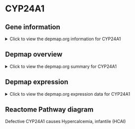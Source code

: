 <h1>CYP24A1</h1>

<h2>Gene information</h2>
<details>
  <summary>Click to view the depmap.org information for CYP24A1</summary>
  <iframe src="https://depmap.org/portal/gene/CYP24A1?tab=about" style="border:none;width:100%;height:800px"></iframe>
</details>

<h2>Depmap overview</h2>
<details>
  <summary>Click to view the depmap.org summary for CYP24A1</summary>
  <iframe src="https://depmap.org/portal/gene/CYP24A1?tab=overview" style="border:none;width:100%;height:800px"></iframe>
</details>

<h2>Depmap expression</h2>
<details>
  <summary>Click to view the depmap.org expression data for CYP24A1</summary>
  <iframe src="https://depmap.org/portal/gene/CYP24A1?tab=characterization" style="border:none;width:100%;height:800px"></iframe>
</details>



<h2>Reactome Pathway diagram</h2>
Defective CYP24A1 causes Hypercalcemia, infantile (HCAI)
<div id="diagramHolder"></div>

<script>
    //Creating the Reactome Diagram widget
    //Take into account a proxy needs to be set up in your server side pointing to www.reactome.org
    function onReactomeDiagramReady(){  //This function is automatically called when the widget code is ready to be used
        var diagram = Reactome.Diagram.create({
            "placeHolder" : "diagramHolder",
            "width" : 900,
            "height" : 500
        });

        //Initialising it to the "Hemostasis" pathway
        diagram.loadDiagram("R-HSA-5579010");

        //Adding different listeners

        diagram.onDiagramLoaded(function (loaded) {
            console.info("Loaded ", loaded);
            diagram.flagItems("BAD");
	    diagram.flagItems("Q92934");
            if (loaded == "R-HSA-5579010") diagram.selectItem("R-HSA-5579010");
        });

     }
</script>



